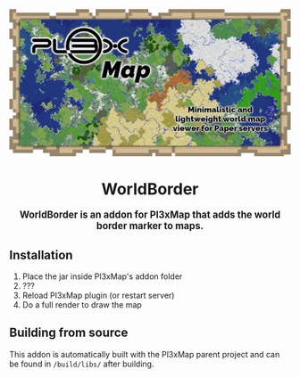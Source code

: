 <div align="center">
<img src="https://raw.githubusercontent.com/BillyGalbreath/Pl3xMap/v2/webmap/public/images/og.png" alt="Pl3xMap">

# WorldBorder

<big><b>WorldBorder is an addon for Pl3xMap that adds the world border marker to maps.</b></big>

</div>

## Installation

1) Place the jar inside Pl3xMap's addon folder
2) ???
3) Reload Pl3xMap plugin (or restart server)
4) Do a full render to draw the map

## Building from source

This addon is automatically built with the Pl3xMap parent project and can be found in `/build/libs/` after building.

